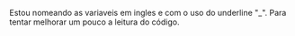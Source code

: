 
Estou nomeando as variaveis em ingles e com o uso do underline "_". Para tentar melhorar um pouco a leitura do código.
